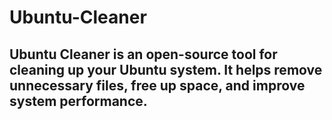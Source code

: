 # Ubuntu-Cleaner
## Ubuntu Cleaner is an open-source tool for cleaning up your Ubuntu system. It helps remove unnecessary files, free up space, and improve system performance.
